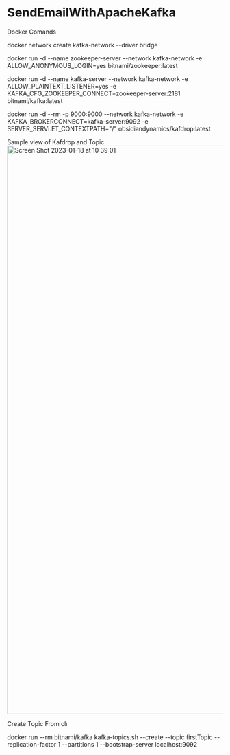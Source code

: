 # SendEmailWithApacheKafka
Docker Comands

docker network create kafka-network --driver bridge

docker run -d --name zookeeper-server  --network kafka-network  -e ALLOW_ANONYMOUS_LOGIN=yes   bitnami/zookeeper:latest

docker run -d --name kafka-server   --network kafka-network   -e ALLOW_PLAINTEXT_LISTENER=yes  -e KAFKA_CFG_ZOOKEEPER_CONNECT=zookeeper-server:2181   bitnami/kafka:latest

docker run -d --rm -p 9000:9000   --network kafka-network   -e KAFKA_BROKERCONNECT=kafka-server:9092  -e SERVER_SERVLET_CONTEXTPATH="/"  obsidiandynamics/kafdrop:latest

Sample view of Kafdrop and Topic
<img width="1324" alt="Screen Shot 2023-01-18 at 10 39 01" src="https://user-images.githubusercontent.com/53566797/213111954-ca89a71f-9991-4279-82ac-60c2355ae458.png">

Create Topic From clı

docker run --rm bitnami/kafka kafka-topics.sh --create --topic firstTopic --replication-factor 1 --partitions 1  --bootstrap-server localhost:9092

